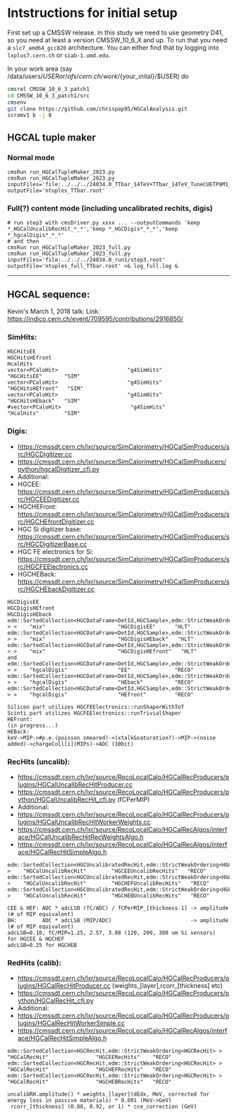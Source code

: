 # Intstructions for initial setup
First set up a CMSSW release. In this study we need to use geometry D41, so you need at least a version CMSSW_10_6_X and up. To run that you need a ```slc7_amd64_gcc820``` architecture. You can either find that by logging into ```lxplus7.cern.ch``` or ```siab-1.umd.edu```.

In your work area (say /data/users/$USER or /afs/cern.ch/work/${your_inital}/$USER) do
```bash
cmsrel CMSSW_10_6_3_patch1
cd CMSSW_10_6_3_patch1/src
cmsenv
git clone https://github.com/chrispap95/HGCalAnalysis.git
scramv1 b -j 8
```


## HGCAL tuple maker

### Normal mode
```
cmsRun run_HGCalTupleMaker_2023.py
cmsRun run_HGCalTupleMaker_2023.py inputFiles='file:../../../24034.0_TTbar_14TeV+TTbar_14TeV_TuneCUETP8M1_2023D28_GenSimHLBeamSpotFull14+DigiFullTrigger_2023D28+RecoFullGlobal_2023D28+HARVESTFullGlobal_2023D28/step3.root' outputFile='ntuples_TTbar.root'
```

### Full(?) content mode (including uncalibrated rechits, digis)
```
# run step3 with cmsDriver.py xxxx ... --outputCommands 'keep *_HGCalUncalibRecHit_*_*','keep *_HGCDigis*_*_*','keep *_hgcalDigis*_*_*'
# and then
cmsRun run_HGCalTupleMaker_2023_full.py
cmsRun run_HGCalTupleMaker_2023_full.py inputFiles='file:../../../24034.0_run1/step3.root' outputFile='ntuples_full_TTbar.root' >& log_full.log &
```

- - - -

## HGCAL sequence:

Kevin's March 1, 2018 talk:
Link: https://indico.cern.ch/event/709595/contributions/2916850/

### SimHits:
```
HGCHitsEE
HGCHitsHEfront
HcalHits
vector<PCaloHit>                      "g4SimHits"                 "HGCHitsEE"       "SIM"     
vector<PCaloHit>                      "g4SimHits"                 "HGCHitsHEfront"   "SIM"     
vector<PCaloHit>                      "g4SimHits"                 "HGCHitsHEback"   "SIM"     
#vector<PCaloHit>                      "g4SimHits"                 "HcalHits"        "SIM"
```

### Digis:
* https://cmssdt.cern.ch/lxr/source/SimCalorimetry/HGCalSimProducers/src/HGCDigitizer.cc
* https://cmssdt.cern.ch/lxr/source/SimCalorimetry/HGCalSimProducers/python/hgcalDigitizer_cfi.py
* Additional:
* HGCEE: https://cmssdt.cern.ch/lxr/source/SimCalorimetry/HGCalSimProducers/src/HGCEEDigitizer.cc
* HGCHEFront: https://cmssdt.cern.ch/lxr/source/SimCalorimetry/HGCalSimProducers/src/HGCHEfrontDigitizer.cc
* HGC Si digitizer base: https://cmssdt.cern.ch/lxr/source/SimCalorimetry/HGCalSimProducers/src/HGCDigitizerBase.cc
* HGC FE electronics for Si: https://cmssdt.cern.ch/lxr/source/SimCalorimetry/HGCalSimProducers/src/HGCFEElectronics.cc
* HGCHEBack: https://cmssdt.cern.ch/lxr/source/SimCalorimetry/HGCalSimProducers/src/HGCHEbackDigitizer.cc
```
HGCDigisEE
HGCDigisHEfront
HGCDigisHEback
edm::SortedCollection<HGCDataFrame<DetId,HGCSample>,edm::StrictWeakOrdering<HGCDataFrame<DetId,HGCSample> > >    "mix"                       "HGCDigisEE"      "HLT"     
edm::SortedCollection<HGCDataFrame<DetId,HGCSample>,edm::StrictWeakOrdering<HGCDataFrame<DetId,HGCSample> > >    "mix"                       "HGCDigisHEback"   "HLT"     
edm::SortedCollection<HGCDataFrame<DetId,HGCSample>,edm::StrictWeakOrdering<HGCDataFrame<DetId,HGCSample> > >    "mix"                       "HGCDigisHEfront"   "HLT"
and
edm::SortedCollection<HGCDataFrame<DetId,HGCSample>,edm::StrictWeakOrdering<HGCDataFrame<DetId,HGCSample> > >    "hgcalDigis"                "EE"              "RECO"    
edm::SortedCollection<HGCDataFrame<DetId,HGCSample>,edm::StrictWeakOrdering<HGCDataFrame<DetId,HGCSample> > >    "hgcalDigis"                "HEback"          "RECO"    
edm::SortedCollection<HGCDataFrame<DetId,HGCSample>,edm::StrictWeakOrdering<HGCDataFrame<DetId,HGCSample> > >    "hgcalDigis"                "HEfront"         "RECO"    
```
```
Silicon part utilizes HGCFEElectronics::runShaperWithToT
Scinti part utilizes HGCFEElectronics::runTrivialShaper
HEFront:
(in progress...)
HEBack:  
keV->MIP->#p.e.(poisson smeared)->(xtalk&saturation?)->MIP->(noise added)->chargeColl[i](MIPs)->ADC (10bit)
```
<!---
ADC (16 bits? 12 bits? 10 bits?)
--->

### RecHits (uncalib):
* https://cmssdt.cern.ch/lxr/source/RecoLocalCalo/HGCalRecProducers/plugins/HGCalUncalibRecHitProducer.cc
* https://cmssdt.cern.ch/lxr/source/RecoLocalCalo/HGCalRecProducers/python/HGCalUncalibRecHit_cfi.py (fCPerMIP)
* Additional:
* https://cmssdt.cern.ch/lxr/source/RecoLocalCalo/HGCalRecProducers/plugins/HGCalUncalibRecHitWorkerWeights.cc
* https://cmssdt.cern.ch/lxr/source/RecoLocalCalo/HGCalRecAlgos/interface/HGCalUncalibRecHitRecWeightsAlgo.h
* https://cmssdt.cern.ch/lxr/source/RecoLocalCalo/HGCalRecAlgos/interface/HGCalRecHitSimpleAlgo.h
```
edm::SortedCollection<HGCUncalibratedRecHit,edm::StrictWeakOrdering<HGCUncalibratedRecHit> >    "HGCalUncalibRecHit"        "HGCEEUncalibRecHits"   "RECO"    
edm::SortedCollection<HGCUncalibratedRecHit,edm::StrictWeakOrdering<HGCUncalibratedRecHit> >    "HGCalUncalibRecHit"        "HGCHEFUncalibRecHits"   "RECO"    
edm::SortedCollection<HGCUncalibratedRecHit,edm::StrictWeakOrdering<HGCUncalibratedRecHit> >    "HGCalUncalibRecHit"        "HGCHEBUncalibRecHits"   "RECO"    
```
```
CEE & HEF: ADC * adcLSB (fC/ADC) / fCPerMIP_[thickness-1] -> amplitude (# of MIP equivalent)  
BH:        ADC * adcLSB (MIP/ADC)                         -> amplitude (# of MIP equivalent)  
adcLSB=0.10, fC/MIP=1.25, 2.57, 3.88 (120, 200, 300 um Si sensors)  for HGCEE & HGCHEF
adcLSB=0.25 for HGCHEB  
```

### RedHits (calib):
* https://cmssdt.cern.ch/lxr/source/RecoLocalCalo/HGCalRecProducers/plugins/HGCalRecHitProducer.cc (weights_[layer],rcorr_[thickness] etc)
* https://cmssdt.cern.ch/lxr/source/RecoLocalCalo/HGCalRecProducers/python/HGCalRecHit_cfi.py
* Additional:
* https://cmssdt.cern.ch/lxr/source/RecoLocalCalo/HGCalRecProducers/plugins/HGCalRecHitWorkerSimple.cc
* https://cmssdt.cern.ch/lxr/source/RecoLocalCalo/HGCalRecAlgos/interface/HGCalRecHitSimpleAlgo.h
```
edm::SortedCollection<HGCRecHit,edm::StrictWeakOrdering<HGCRecHit> >    "HGCalRecHit"               "HGCEERecHits"    "RECO"    
edm::SortedCollection<HGCRecHit,edm::StrictWeakOrdering<HGCRecHit> >    "HGCalRecHit"               "HGCHEFRecHits"   "RECO"    
edm::SortedCollection<HGCRecHit,edm::StrictWeakOrdering<HGCRecHit> >    "HGCalRecHit"               "HGCHEBRecHits"   "RECO"    
```
```
uncalibRH.amplitude() * weights_[layer](dEdx, MeV, corrected for energy loss in passive materials) * 0.001 (MeV->GeV)  
 rcorr_[thickness] (0.88, 0.92, or 1) * cce_correction (GeV)
```

